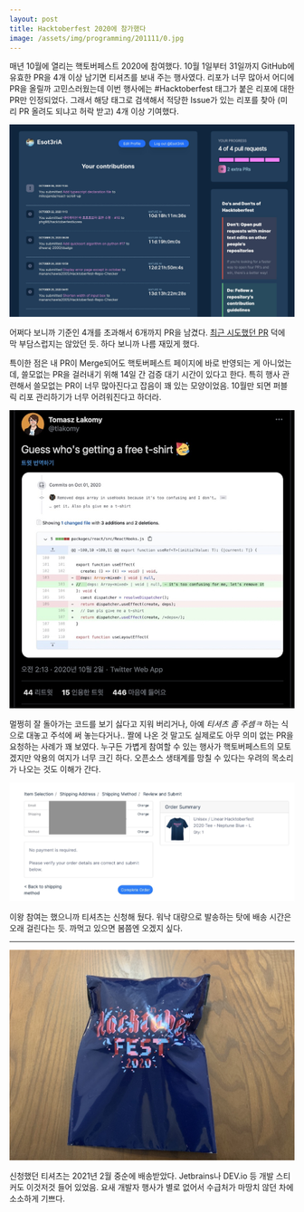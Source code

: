 ```yaml
---
layout: post
title: Hacktoberfest 2020에 참가했다
image: /assets/img/programming/201111/0.jpg
---
```


매년 10월에 열리는 핵토버페스트 2020에 참여했다. 10월 1일부터 31일까지 GitHub에 유효한 PR을 4개 이상 남기면 티셔츠를 보내 주는 행사였다.
리포가 너무 많아서 어디에 PR을 올릴까 고민스러웠는데 이번 행사에는 #Hacktoberfest 태그가 붙은 리포에 대한 PR만 인정되었다.
그래서 해당 태그로 검색해서 적당한 Issue가 있는 리포를 찾아 (미리 PR 올려도 되냐고 허락 받고) 4개 이상 기여했다. 

![1](/assets/img/programming/201111/1.jpg)

어쩌다 보니까 기준인 4개를 초과해서 6개까지 PR을 남겼다.
[최근 시도했던 PR](/programming/2020-10-07-react-scroll-up-PR/) 덕에 막 부담스럽지는 않았던 듯. 하다 보니까 나름 재밌게 했다.

특이한 점은 내 PR이 Merge되어도 핵토버페스트 페이지에 바로 반영되는 게 아니었는데, 쓸모없는 PR을 걸러내기 위해 14일 간 검증 대기 시간이 있다고 한다.
특히 행사 관련해서 쓸모없는 PR이 너무 많아진다고 잡음이 꽤 있는 모양이었음. 10월만 되면 퍼블릭 리포 관리하기가 너무 어려워진다고 하더라.

![2](/assets/img/programming/201111/2.jpg)

멀쩡히 잘 돌아가는 코드를 보기 싫다고 지워 버리거나, 아예 _티셔츠 좀 주셈ㅋ_ 하는 식으로 대놓고 주석에 써 놓는다거나..
짤에 나온 것 말고도 실제로도 아무 의미 없는 PR을 요청하는 사례가 꽤 보였다. 
누구든 가볍게 참여할 수 있는 행사가 핵토버페스트의 모토겠지만 악용의 여지가 너무 크긴 하다. 오픈소스 생태계를 망칠 수 있다는 우려의 목소리가 나오는 것도 이해가 간다.

![3](/assets/img/programming/201111/3.jpg)

이왕 참여는 했으니까 티셔츠는 신청해 뒀다. 워낙 대량으로 발송하는 탓에 배송 시간은 오래 걸린다는 듯. 까먹고 있으면 봄쯤엔 오겠지 싶다. 

---

![4](/assets/img/programming/201111/4.jpg)

신청했던 티셔츠는 2021년 2월 중순에 배송받았다. Jetbrains나 DEV.io 등 개발 스티커도 이것저것 들어 있었음.
요새 개발자 행사가 별로 없어서 수급처가 마땅치 않던 차에 소소하게 기쁘다. 
